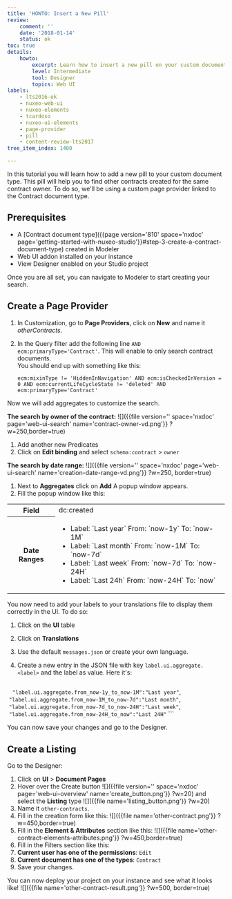 ```yaml
---
title: 'HOWTO: Insert a New Pill'
review:
    comment: ''
    date: '2018-01-14'
    status: ok
toc: true
details:
    howto:
        excerpt: Learn how to insert a new pill on your custom document type
        level: Intermediate
        tool: Designer
        topics: Web UI
labels:
    - lts2016-ok
    - nuxeo-web-ui  
    - nuxeo-elements
    - tcardoso
    - nuxeo-ui-elements
    - page-provider
    - pill
    - content-review-lts2017
tree_item_index: 1400

---
```

In this tutorial you will learn how to add a new pill to your custom document type. This pill will help you to find other contracts created for the same contract owner. To do so, we'll be using a custom page provider linked to the Contract document type.

## Prerequisites
- A [Contract document type]({{page version='810' space='nxdoc' page='getting-started-with-nuxeo-studio'}}#step-3-create-a-contract-document-type) created in Modeler
- Web UI addon installed on your instance
- View Designer enabled on your Studio project

Once you are all set, you can navigate to Modeler to start creating your search.

## Create a Page Provider

1. In Customization, go to **Page Providers**, click on **New** and name it _otherContracts_.
1. In the Query filter add the following line `AND ecm:primaryType='Contract'`. This will enable to only search contract documents.</br>
   You should end up with something like this:

   ```
   ecm:mixinType != 'HiddenInNavigation' AND ecm:isCheckedInVersion = 0 AND ecm:currentLifeCycleState != 'deleted' AND ecm:primaryType='Contract'
   ```

Now we will add aggregates to customize the search.

**The search by owner of the contract:**
![]({{file version='' space='nxdoc' page='web-ui-search' name='contract-owner-vd.png'}} ?w=250,border=true)
  1. Add another new Predicates
  1. Click on **Edit binding** and select `schema:contract` > `owner`

**The search by date range:**
![]({{file version='' space='nxdoc' page='web-ui-search' name='creation-date-range-vd.png'}} ?w=250, border=true)
1. Next to **Aggregates** click on **Add**
  A popup window appears.
1. Fill the popup window like this:
  <div class="table-scroll">
  <table class="hover">
  <tbody>
  <tr>
  <th colspan="1">Field</th>
  <td colspan="1">dc:created</td>
  </tr>
  <tr>
  <th colspan="1">Date Ranges</th><td colspan="1">
  <ul>
      <li>Label: `Last year` From: `now-1y` To: `now-1M`</li>
      <li>Label: `Last month` From: `now-1M` To: `now-7d`</li>
      <li>Label: `Last week` From: `now-7d` To: `now-24H`</li>
      <li>Label: `Last 24h` From: `now-24H` To: `now`</li>
  </ul>
  </td>
  </tr>
  </tbody>
  </table>
  </div>

You now need to add your labels to your translations file to display them correctly in the UI. To do so:

1. Click on the **UI** table
1. Click on **Translations**
1. Use the default `messages.json` or create your own language.
1. Create a new entry in the JSON file with key `label.ui.aggregate.<label>` and the label as value. Here it's:

    ```
    `"label.ui.aggregate.from_now-1y_to_now-1M":"Last year"`,
    `"label.ui.aggregate.from_now-1M_to_now-7d":"Last month"`,
    `"label.ui.aggregate.from_now-7d_to_now-24H":"Last week"`,
    `"label.ui.aggregate.from_now-24H_to_now":"Last 24H"`
    ```

You can now save your changes and go to the Designer.

## Create a Listing
Go to the Designer:
1. Click on **UI** > **Document Pages**   
1. Hover over the Create button ![]({{file version='' space='nxdoc' page='web-ui-overview' name='create_button.png'}} ?w=20) and select the **Listing** type ![]({{file name='listing_button.png'}} ?w=20)
1. Name it `other-contracts`.
1. Fill in the creation form like this:
  ![]({{file name='other-contract.png'}} ?w=450,border=true)
1. Fill in the **Element & Attributes** section like this:
  ![]({{file name='other-contract-elements-attributes.png'}} ?w=450,border=true)
1. Fill in the Filters section like this:
  1. **Current user has one of the permissions**: `Edit`
  1. **Current document has one of the types**: `Contract`
1. Save your changes.  

You can now deploy your project on your instance and see what it looks like!
![]({{file name='other-contract-result.png'}} ?w=500, border=true)
